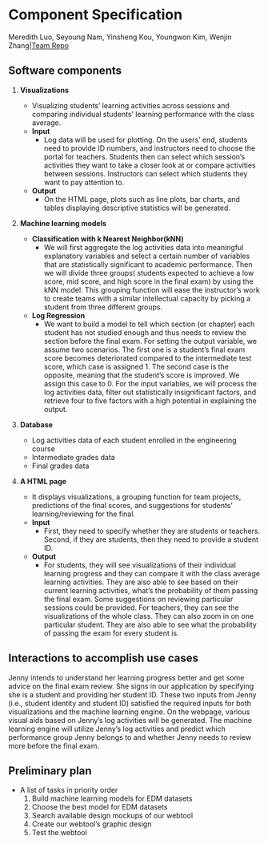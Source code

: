 # Component Specification

Meredith Luo, Seyoung Nam, Yinsheng Kou, Youngwon Kim, Wenjin Zhang|[Team Repo](https://github.com/EPM-LearningAnalytics/EPM_Project)

## **Software components**

1. **Visualizations**
    * Visualizing students’ learning activities across sessions and comparing individual students’ learning performance with the class average.
    * **Input**
        * Log data will be used for plotting. On the users’ end, students need to provide ID numbers, and instructors need to choose the portal for teachers. Students then can select which session’s activities they want to take a closer look at or compare activities between sessions. Instructors can select which students they want to pay attention to. 
    * **Output**
        * On the HTML page, plots such as line plots, bar charts, and tables displaying descriptive statistics will be generated. 

2. **Machine learning models**
    * **Classification with k Nearest Neighbor(kNN)**
        * We will first aggregate the log activities data into meaningful explanatory variables and select a certain number of variables that are statistically significant to academic performance. Then we will divide three groups( students expected to achieve a low score, mid score, and high score in the final exam) by using the kNN model. This grouping function will ease the instructor’s work to create teams with a similar intellectual capacity by picking a student from three different groups.
    * **Log Regression**
        * We want to build a model to tell which section (or chapter) each student has not studied enough and thus needs to review the section before the final exam. For setting the output variable, we assume two scenarios. The first one is a student’s final exam score becomes deteriorated compared to the intermediate test score, which case is assigned 1. The second case is the opposite, meaning that the student’s score is improved. We assign this case to 0. For the input variables, we will process the log activities data, filter out statistically insignificant factors, and retrieve four to five factors with a high potential in explaining the output. 

3. **Database**
    * Log activities data of each student enrolled in the engineering course
    * Intermediate grades data
    * Final grades data

4. **A HTML page**
    * It displays visualizations, a grouping function for team projects, predictions of the final scores, and suggestions for students’ learning/reviewing for the final.
    * **Input**
        * First, they need to specify whether they are students or teachers. Second, if they are students, then they need to provide a student ID. 
    * **Output**
        * For students, they will see visualizations of their individual learning progress and they can compare it with the class average learning activities. They are also able to see based on their current learning activities, what’s the probability of them passing the final exam. Some suggestions on reviewing particular sessions could be provided. For teachers, they can see the visualizations of the whole class. They can also zoom in on one particular student. They are also able to see what the probability of passing the exam for every student is. 

## **Interactions to accomplish use cases**

Jenny intends to understand her learning progress better and get some advice on the final exam review. She signs in our application by specifying she is a student and providing her student ID. These two inputs from Jenny (i.e., student identity and student ID) satisfied the required inputs for both visualizations and the machine learning engine. On the webpage, various visual aids based on Jenny’s log activities will be generated. The machine learning engine will utilize Jenny’s log activities and predict which performance group Jenny belongs to and whether Jenny needs to review more before the final exam. 

## **Preliminary plan**

* A list of tasks in priority order
    1. Build machine learning models for EDM datasets 
    2. Choose the best model for EDM datasets 
    3. Search available design mockups of our webtool 
    4. Create our webtool’s graphic design
    5. Test the webtool
